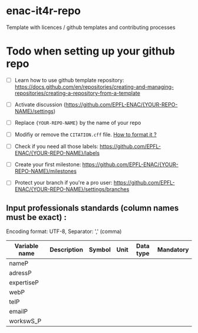 # enac-it4r-repo

Template with licences / github templates and contributing processes

# Todo when setting up your github repo

- [ ] Learn how to use github template repository: https://docs.github.com/en/repositories/creating-and-managing-repositories/creating-a-repository-from-a-template
- [ ] Activate discussion (https://github.com/EPFL-ENAC/{YOUR-REPO-NAME}/settings)
- [ ] Replace `{YOUR-REPO-NAME}` by the name of your repo
- [ ] Modifiy or remove the `CITATION.cff` file. [How to format it ?](https://docs.github.com/en/repositories/managing-your-repositorys-settings-and-features/customizing-your-repository/about-citation-files) 
- [ ] Check if you need all those labels: https://github.com/EPFL-ENAC/{YOUR-REPO-NAME}/labels
- [ ] Create your first milestone: https://github.com/EPFL-ENAC/{YOUR-REPO-NAME}/milestones
- [ ] Protect your branch if you're a pro user: https://github.com/EPFL-ENAC/{YOUR-REPO-NAME}/settings/branches



## Input professionals	standards (column names must be exact) :

Encoding format: UTF-8, Separator: ',' (comma)


| Variable name         | Description                                             | Symbol    | Unit    | Data type | Mandatory       |
| --------------------- | ------------------------------------------------------- | --------- | ------- | --------- | --------------- |
| nameP                 |                              |        |    |    |               |
| adressP                 |                              |        |    |    |               |
| expertiseP                 |                              |        |    |    |               |
| webP                 |                              |        |    |    |               |
| telP                 |                              |        |    |    |               |
| emailP                 |                              |        |    |    |               |
| workswS_P                 |                              |        |    |    |               |

